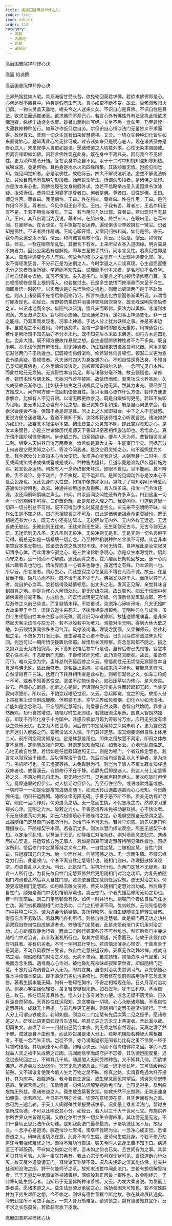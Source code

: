 ```yaml
---
title: 高丽国普照禅师修心诀
index: true
icon: editor
order: 113
category:
  - 佛藏
  - 大藏经
  - 论藏
  - 诸宗部
---
```


  高丽国普照禅师修心诀  

高丽 知讷撰  

高丽国普照禅师修心诀  

三界热恼犹如火宅。其忍淹留甘受长苦。欲免轮回莫若求佛。若欲求佛佛即是心。心何远觅不离身中。色身是假有生有灭。真心如空不断不变。故云。百骸溃散归火归风。一物长灵盖天盖地。嗟夫今之人迷来久矣。不识自心是真佛。不识自性是真法。欲求法而远推诸圣。欲求佛而不观己心。若言心外有佛性外有法坚执此情欲求佛道者。纵经尘劫烧身炼臂。敲骨出髓刺血写经。长坐不卧一食卯斋。乃至转读一大藏教修种种苦行。如蒸沙作饭只益自劳。尔但识自心恒沙法门无量妙义不求而得。故世尊云。普观一切众生具有如来智慧德相。又云。一切众生种种幻化皆生如来圆觉妙心。是知离此心外无佛可成。过去诸如来只是明心底人。现在诸贤圣亦是修心底人。未来修学人当依如是法。愿诸修道之人切莫外求。心性无染本自圆成。但离妄缘即如如佛。问若言佛性现在此身。既在身中不离凡夫。因何我今不见佛性。更为消释悉令开悟。答在汝身中汝自不见。汝于十二时中知饥知渴知寒知热。或嗔或喜。竟是何物。且色身是地水火风四缘所集。其质顽而无情。岂能见闻觉知。能见闻觉知者。必是汝佛性。故临际云。四大不解说法听法。虚空不解说法听法。只汝目前历历孤明勿形段者。始解说法听法。所谓勿形段者。是诸佛之法印。亦是汝本来心也。则佛性现在汝身何假外求。汝若不信略举古圣入道因缘令汝除疑。汝须谛信。昔异见王问婆罗提尊者曰。何者是佛。尊者曰。见性是佛。王曰。师见性否。尊者曰。我见佛性。王曰。性在何处。尊者曰。性在作用。王曰。是何作用今不见。尊者曰。今见作用王自不见。王曰。于我有否。尊者曰。王若作用无有不是。王若不用体亦难见。王曰。若当用时几处出现。尊者曰。若出现时当有其八。王曰。其八出现当为我说。尊者曰。在胎曰身。处世曰人。在眼曰见。在耳曰闻。在鼻辨香。在舌谈论。在手执捉在足运奔。遍现俱该沙界收摄在一微尘。识者知是佛性。不识者唤作精魂。王闻心即开悟。又僧问归宗和尚。如何是佛。宗云。我今向汝道恐汝不信。僧云。和尚诚言焉敢不信。师云。即汝是。僧云。如何保任。师云。一翳在眼空华乱坠。其僧言下有省。上来所举古圣入道因缘。明白简易不妨省力。因此公案若有信解处。即与古圣把手共行。问汝言见性。若真见性即是圣人。应现神通变化与人有殊。何故今时修心之辈无有一人发现神通变化耶。答。汝不得轻发狂言。不分邪正是为迷倒之人。今时学道之人口谈真理。心生退屈返堕无分之失者皆汝所疑。学道而不知先后。说理而不分本末者。是名邪见不名修学。非唯自误兼亦误他。其可不慎欤。夫入道多门。以要言之不出顿悟渐修两门耳。虽曰顿悟顿修是最上根机得入。也若推过去。已是多生依悟而修渐熏而来至于今生。闻即发悟一时顿毕。以实而论是亦先悟后修之机也。则而此顿渐两门是千圣轨辙也。则从上诸圣莫不先悟后修因修乃证。所言神通变化依悟而修渐熏所现。非谓悟时即发现也。如经云。理即顿悟乘悟并消事非顿除因次第尽。故圭峰深明先悟后修之义。曰识冰池而全水。借阳气以镕消。悟凡夫而即佛。资法力以熏修。冰消则水流润。方呈溉涤之功。妄尽则心虚通。应现通光之用。是如事上神通变化。非一日之能成。乃渐熏而发现也。况事上神通。于达人分上犹为妖怪之事。亦是圣末边事。虽或现之不可要用。今时迷痴辈。妄谓一念悟时即随现无量妙。用神通变化。若作是解所谓不知先后亦不分本末也。既不知先后本末欲求佛道。如将方木逗圆孔也。岂非大错。既不知方便故作悬崖之想。自生退屈断佛种性者不为不多矣。既自未明。亦未信他既有解悟处。见无神通者。乃生轻慢欺贤诳圣良可悲哉。问汝言顿悟渐修两门千圣轨辙也。悟既顿悟何假渐修。修若渐修何言顿悟。顿渐二义更为宣说令绝余疑。答顿悟者。凡夫迷时四大为身妄想为心。不知自性是真法身。不知自己灵知是真佛也。心外觅佛波波浪走。忽被善知识指尔入路。一念回光见自本性。而此性地元无烦恼。无漏智性本自具足。即与诸佛分毫不殊。故云顿悟也。渐修者。顿悟本性与佛无殊。无始习气难卒顿除。故依悟而修。渐熏功成长养圣胎。久久成圣故云渐修也。比如孩子初生之日诸根具足与他无异。然其力未充。颇经岁月方始成人。问作何方便一念回机便悟自性。答只汝自心更作什么方便。若作方便更求解会。比如有人不见自眼。以谓无眼更欲求见。既是自眼如何更见。若知不失即为见眼。更无求见之心岂有不见之想。自己灵知亦复如是。既是自心何更求会。若欲求会便会不得。但知不会是即见性。问上上之人闻即易会。中下之人不无疑惑。更说方便令迷者趣入。答道不属知不知。汝除却将迷待悟之心听我言说。诸法如梦亦如幻化。故妄念本寂尘境本空。诸法皆空之处灵知不昧。即此空寂灵知之心。是汝本来面目。亦是三世诸佛历代祖师天下善知识密密相传底法印也。若悟此心。真所谓不践阶梯径登佛地。步步超三界。归家顿绝疑。便与人天为师。悲智相资具足二利。堪受人天供养日消万两黄金。汝若如是真大丈夫一生能事已毕矣。问据吾分上何者是空寂灵知之心耶。答汝今问我者。是汝空寂灵知之心。何不返照犹为外觅。我今据汝分上直指本心令汝便悟。汝须净心听我言说。从朝至暮十二时中。或见或闻或笑或语或嗔或喜或是或非。种种施为运转。且道毕竟是谁能伊么运转施为耶。若言色身运转。何故有人一念命终都未坏烂。即眼不自见。耳不能闻。鼻不辨香。舌不谈论。身不动摇。手不执捉。足不运奔耶。是知能见闻动作必是汝本心不是汝色身也。况此色身四大性空。如镜中像亦如水月。岂能了了常知明明不昧感而遂通恒沙妙用也。故云。神通并妙用运水及搬柴。且入理多端。指汝一门令汝还源。汝还闻鸦鸣鹊噪之声么。曰闻。曰汝返闻汝闻性还有许多声么。曰到这里一切声一切分别俱不可得。曰奇哉奇哉。此是观音入理之门。我更问尔。尔道到这里一切声一切分别总不可得。既不可得当伊么时莫是虚空么。曰元来不空明明不昧。曰作么生是不空之体。曰亦无相貌言之不可及。曰此是诸佛诸祖寿命更莫疑也。既无相貌还有大小么。既无大小还有边际么。无边际故无内外。无内外故无远近。无远近故无彼此。无彼此则无往来。无往来则无生死。无生死则无古今。无古今则无迷悟。无迷悟则无凡圣。无凡圣则无染净。无染净则无是非。无是非则一切名言俱不可得。既总无如是一切根境一切妄念。乃至种种相貌种种名言俱不可得。此岂非本来空寂本来无物也。然诸法皆空之处灵知不昧。不同无情性。自神解此是汝空寂灵知清净心体。而此清净空寂之心。是三世诸佛胜净明心。亦是众生本源觉性。悟此而守之者。坐一如而不动解脱。迷此而背之者。往六趣而长劫轮回故云。迷一心而往六趣者去也动也。悟法界而复一心者来也静也。虽迷悟之有殊。乃本源则一也。所以云。所言法者。谓众生心。而此空寂之心在圣而不增在凡而不减。故云。在圣智而不耀。隐凡心而不昧。既不增于圣不少于凡。佛祖奚以异于人。而所以异于人者。能自护心念耳。汝若信得及疑情顿息。出丈夫之志。发真正见解。亲尝其味自到自肯之地。则是为修心人解悟处也。更无阶级次第。故云顿也。如云于信因中契诸佛果德分毫不殊。方成信也。问既悟此理更无阶级。何假后修渐熏渐成耶。答悟后渐修之义前已具说。而复疑情未释。不妨重说。汝须净心谛听谛听。凡夫无始旷大劫来至于今日。流转五道生来死去。坚执我相妄想颠倒。无明种习久与成性。虽到今生顿悟自性本来空寂与佛无殊。而此旧习卒难除断。故逢逆顺境嗔喜。是非炽然起灭客尘烦恼与前无异。若不以般若中功著力。焉能对治无明。得到大休大歇之地。如云顿悟虽同佛多生习气深。风停波尚涌。理现念犹侵。又杲禅师云。往往利根之辈。不费多力打发此事。便生容易之心更不修治。日久月深依前流浪未免轮回。则岂可以一期所悟便拨置后修耶。故悟后长须照察。妄念忽起都不随之。损之又损以至无为方始究竟。天下善知识悟后牧牛行是也。虽有后修已先顿悟。妄念本空心性本净。于恶断断而无断。于善修修而无修。此乃真修真断矣。故云。虽备修万行。唯以无念为宗。圭峰总判先悟后修之义云。顿悟此性元无烦恼无漏智性本自具足与佛无殊。依此而修者。是名最上乘禅。亦名如来清净禅也。若能念念修习。自然渐得百千三昧。达磨门下转展相传者是此禅也。则顿悟渐修之义。如车二轮阙一不可。或者不知善恶性空。坚坐不动捺伏身心。如石压草以为修心。是大惑矣。故云。声闻心心断惑。能断之心是贼。但谛观杀盗淫妄从性而起起即无起。当处便寂何须更断。所以云。不怕念起唯恐觉迟。又云。念起即觉。觉之即无。故悟人分上虽有客尘烦恼俱成醍醐。但照惑无本。空华三界如风卷烟。幻化六尘如汤消冰。若能如是念念修习。不忘照顾定慧等持。则爱恶自然淡薄。悲智自然增明。罪业自然断除。功行自然增进。烦恼尽时生死即绝。若微细流注永断。圆觉大智朗然独存。即现千百亿化身于十方国中。赴感应机似月现九霄影分万水。应用无穷度有缘众生快乐无忧。名之为大觉世尊。问后修门中定慧等持之义实未明了。更为宣说委示开迷引入解脱之门。答若设法义入理。千门莫非定慧。取其纲要则但自性上体用二义。前所谓空寂灵知是也。定是体慧是用也。即体之用故慧不离定。即用之体故定不离慧。定则慧故寂而常知。慧则定故知而常寂。如曹溪云。心地无乱自性定。心地无痴自性慧。若悟如是任运寂知遮照无二。则是为顿门。个者双修定慧也。若言先以寂寂治于缘虑。后以惺惺治于昏住。先后对治均调昏乱以入于静者。是为渐门。劣机所行也。虽云惺寂等持。未免取静为行。则岂为了事人不离本寂本知任运双修者也。故曹溪云。自悟修行不在于静。若静先后即是迷人。则达人分上定慧等持之义。不落功用元自无为。更无特地时节。见色闻声时但伊么。著衣吃饭时但伊么。屙屎送尿时但伊么。对人接话时但伊么。乃至行住坐卧。或语或默或喜或怒。一切时中一一如是似虚舟驾浪随高随下。如流水转山遇曲遇直而心心无知。今日腾腾任运。明日任运腾腾。随顺众缘无障无碍。于善于恶不断不修。质直无伪视听寻常。则绝一尘而作对。何劳遣荡之功。无一念而生情。不假忘缘之力。然障浓习重观劣心浮。无明之力大。般若之力小。于善恶境界未免被动静互换。心不恬淡者。不无忘缘遣荡功夫矣。如云六根摄境心不随缘谓之定。心境俱空照鉴无惑谓之慧。此虽随相门定慧渐门劣机所行也。对治门中不可无也。若掉举炽盛。则先以定门称理摄散心。不随缘契乎本寂。若昏沉尤多。则次以慧门择法观空。照鉴无惑契乎本知。以定治乎乱想。以慧治乎无记。动静相亡对治功终。则对境而念念归宗。遇缘而心心契道。任运双修方为无事人。若如是则真可谓定慧等持明见佛性者也。问据汝所判。悟后修门中定慧等持之义有二种。一自性定慧。二随相定慧。自性门则曰。任运寂知元自无为。绝一尘而作对。何劳遣荡之功。无一念而生情。不假忘缘之力判云。此是顿门。个者不离自性定慧等持也。随相门则曰。称理摄散择法观空。均调昏乱以入无为。判云。此是渐门。劣机所行也。为两门定慧不无疑焉。若言一人所行也。为复先依自性门定慧双修然后更用随相门对治之功耶。为复先依随相门均调昏乱然后以入自性门耶。若先依自性定慧则任运寂知。更无对治之功。何须更取随相门定慧耶。如将皓玉雕文丧德。若先以随相门定慧对治功成。然后趣于自性门。则宛是渐门中劣机悟前渐熏也。岂云顿门。个者先悟后修用无功之功也。若一时无前后。则二门定慧顿渐有异。如何一时并行也。则顿门个者依自性门任运亡功。渐门劣机趣随相门对治劳功。二门之机顿渐不同。优劣皎然。云何先悟后修门中并释二种耶。请为通会令绝疑情。答所释皎然。汝自生疑随言生解转生疑惑。得意忘言不劳致诘。若就两门各判所行。则修自性定慧者。此是顿门用无功之功并运双寂自修自性自成佛道者也。修随相门定慧者。此是未悟前渐门劣机用对治之功。心心断惑取静为行者。而此二门所行顿渐各异不可参乱也。然悟后修门中兼论随相门中对治者。非全取渐机所行也。取其方便假道。托宿而已。何故于此顿门亦有机胜者。亦有机劣者。不可一例判其行李也。若烦恼淡薄身心轻安。于善离善于恶离恶。不动八风寂然三受者。依自性定慧任运双修。天真无作动静常禅。成就自然之理。何假随相门对治之义也。无病不求药。虽先顿悟。烦恼浓厚习气坚重。对境而念念生情。遇缘而心心作对。被他昏乱死杀昧却寂知常然者。即借随相门定慧。不忘对治均调昏乱以入无为。即其宜矣。虽借对治功夫暂调习气。以先顿悟心性本净烦恼本空故。即不落渐门劣机污染修也。何者修在悟前则虽用功不忘念念熏修。著著生疑未能无碍。如有一物碍在胸中。不安之相常现在前。日久月深对治功熟。则身心客尘恰似轻安。虽复轻安疑根未断。如石压草。犹于生死界。不得自在。故云。修在悟前非真修也。悟人分上虽有对治方便。念念无疑不落污染。日久月深自然契合。天真妙性任运寂知。念念攀缘一切境。心心永断诸烦恼。不离自性定慧等持。成就无上菩提。与前几胜更无差别。则随相门定慧虽是渐机所行。于悟人分上可谓点铁成金。若知如是。则岂以二门定慧有先后次第二见之疑乎。愿诸修道之人。研味此语更莫狐疑自生退屈。若具丈夫之志求无上菩提者。舍此奚以哉。切莫执文。直须了义一一归就自己契合本宗。则无师之智自然现前。天真之理了然不昧。成就慧身不由他悟。而此妙旨虽是诸人分上。若非夙植般若种智大乘根器者。不能一念而生正信。岂徒不信。亦乃谤讟返招无间者比比有之虽不信受一经于耳暂时结缘。其功厥德不可称量。如唯心诀云。闻而不信尚结佛种之因。学而不成犹益人天之福不失成佛之正因。况闻而信学而成守护不忘者。其功德岂能度量。追念过去轮回之业。不知其几千劫。随黑闇入无间受种种苦。又不知其几何。而欲求佛道。不逢善友长劫沉沦。冥冥无觉造诸恶业。时或一思不觉长吁。其可放缓再受前殃。又不知谁复使我今值人生为万物之灵不昧。修真之路。实谓盲龟遇木纤芥投针。其为庆幸。曷胜道哉。我今若自生退屈。或生懈怠而恒常望后。须臾失命退堕恶趣。受诸苦痛之时。虽欲愿闻一句佛法信解受持欲免辛酸。岂可复得乎。及到临危悔无所益。愿诸修道之人。莫生放逸莫著贪淫。如救头然不忘照顾。无常迅速身如朝露。命若西光。今日虽存明亦难保。切须在意切须在意。且凭世间有为之善。亦可免三途苦轮。于天上人间得殊胜果报受诸快乐。况此最上乘甚深法门。暂时生信所成功德。不可以比喻说其小分。如经云。若人以三千大千世间七宝。布施供养尔所世界众生皆得充满。又教化尔所世界一切众生令得四果。其功德无量无边。不如一食顷正思此法所获功德。是知我此法门最尊最贵。于诸功德比况不及。故经云。一念净心是道场。胜造恒沙七宝塔。宝塔毕竟碎为尘。一念净心成正觉。愿诸修道之人。研味此语切须在意。此身不向今生度。更待何生度此身。今若不修万劫差违今若强修难修之行。渐得不难功行自进。嗟夫今时人饥逢王膳不知下口。病遇医王不知服药。不曰如之何如之何者。吾未如之何也已矣。且世间有为之事。其状可见其功可验。人得一事叹其希有。我此心宗无形可观无状可见。言语道断心行处灭。故天魔外道毁谤无门。释梵诸天称赞不及。况凡夫浅识之流其能仿佛。悲夫井蛙焉知沧海之阔。野干何能师子之吼。故知末法世中闻此法门。生希有想信解受持者。已于无量劫中承事诸圣植诸善根。深结般若正因最上根性也。故金刚经云。于此章句能生信心者。当知已于无量佛所种诸善根。又云。为发大乘者说。为发最上乘者说。愿诸求道之人。莫生怯弱须发勇猛之心。宿劫善因未可知也。若不信殊胜甘为下劣生艰阻之想。今不修之。则纵有宿世善根今断之故。弥在其难展转远矣。今既到宝所不可空手而还。一失人身万劫难复。请须慎之。岂有智者知其宝所。反不求之长怨孤贫。若欲获宝放下皮囊。  

高丽国普照禅师修心诀  
